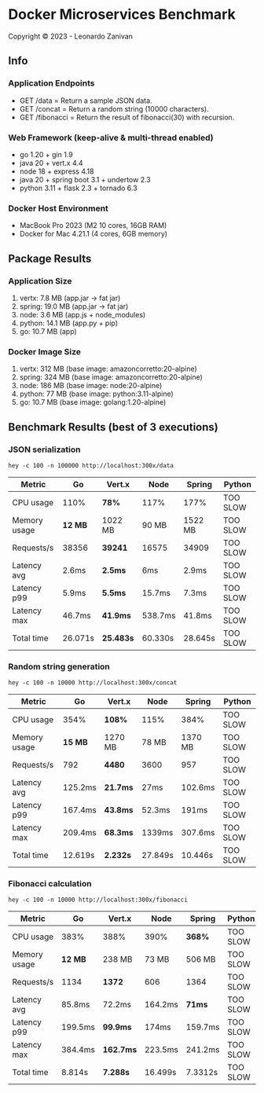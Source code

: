 # Docker Microservices Benchmark

Copyright © 2023 - Leonardo Zanivan

## Info

### Application Endpoints

- GET /data       = Return a sample JSON data.
- GET /concat     = Return a random string (10000 characters).
- GET /fibonacci  = Return the result of fibonacci(30) with recursion.

### Web Framework (keep-alive & multi-thread enabled)

- go 1.20 + gin 1.9
- java 20 + vert.x 4.4
- node 18 + express 4.18
- java 20 + spring boot 3.1 + undertow 2.3
- python 3.11 + flask 2.3 + tornado 6.3

### Docker Host Environment

- MacBook Pro 2023 (M2 10 cores, 16GB RAM)
- Docker for Mac 4.21.1 (4 cores, 6GB memory)

## Package Results

### Application Size

1. vertx: 7.8 MB (app.jar -> fat jar)
2. spring: 19.0 MB (app.jar -> fat jar)
3. node: 3.6 MB (app.js + node_modules)
4. python: 14.1 MB (app.py + pip)
5. go: 10.7 MB (app)

### Docker Image Size

1. vertx: 312 MB (base image: amazoncorretto:20-alpine)
2. spring: 324 MB (base image: amazoncorretto:20-alpine)
3. node: 186 MB (base image: node:20-alpine)
4. python: 77 MB (base image: python:3.11-alpine)
5. go: 10.7 MB (base image: golang:1.20-alpine)

## Benchmark Results (best of 3 executions)

### JSON serialization

``hey -c 100 -n 100000 http://localhost:300x/data``

| Metric  | Go | Vert.x | Node | Spring | Python |
|---|---|---|---|---|---|
| CPU usage | 110% | **78%** | 117% | 177% | TOO SLOW |
| Memory usage | **12 MB** | 1022 MB | 90 MB | 1522 MB | TOO SLOW |
| Requests/s | 38356 | **39241** | 16575 | 34909 | TOO SLOW |  
| Latency avg | 2.6ms | **2.5ms** | 6ms | 2.9ms | TOO SLOW | 
| Latency p99 | 5.9ms | **5.5ms** | 15.7ms | 7.3ms | TOO SLOW | 
| Latency max | 46.7ms | **41.9ms** | 538.7ms | 41.8ms | TOO SLOW | 
| Total time | 26.071s | **25.483s** | 60.330s | 28.645s | TOO SLOW | 

### Random string generation 

``hey -c 100 -n 10000 http://localhost:300x/concat``

| Metric  | Go | Vert.x | Node | Spring | Python |
|---|---|---|---|---|---|
| CPU usage | 354% | **108%** | 115% | 384% | TOO SLOW | 
| Memory usage | **15 MB** | 1270 MB | 78 MB | 1370 MB | TOO SLOW | 
| Requests/s | 792 | **4480** | 3600 | 957 | TOO SLOW | 
| Latency avg | 125.2ms | **21.7ms** | 27ms | 102.6ms | TOO SLOW | 
| Latency p99 | 167.4ms | **43.8ms** | 52.3ms | 191ms | TOO SLOW | 
| Latency max | 209.4ms | **68.3ms** | 1339ms | 307.6ms | TOO SLOW | 
| Total time | 12.619s | **2.232s** | 27.849s | 10.446s | TOO SLOW | 

### Fibonacci calculation

``hey -c 100 -n 10000 http://localhost:300x/fibonacci``

| Metric  | Go | Vert.x | Node | Spring | Python |
|---|---|---|---|---|---|
| CPU usage | 383% | 388% | 390% | **368%** | TOO SLOW | 
| Memory usage | **12 MB** | 238 MB | 73 MB | 506 MB | TOO SLOW | 
| Requests/s | 1134 | **1372** | 606 | 1364 | TOO SLOW | 
| Latency avg | 85.8ms | 72.2ms | 164.2ms | **71ms** | TOO SLOW | 
| Latency p99 | 199.5ms | **99.9ms** | 174ms | 159.7ms | TOO SLOW | 
| Latency max | 384.4ms | **162.7ms** | 223.5ms | 241.2ms | TOO SLOW | 
| Total time | 8.814s | **7.288s** | 16.499s | 7.3312s | TOO SLOW | 
